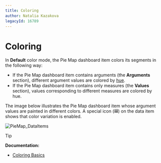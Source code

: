 ```yaml
---
title: Coloring
author: Natalia Kazakova
legacyId: 16789
---
```

# Coloring
In **Default** color mode, the Pie Map dashboard item colors its segments in the following way:

* If the Pie Map dashboard item contains arguments (the **Arguments** section), different argument values are colored by [hue](../../../appearance-customization/coloring/coloring-concepts.md).
* If the Pie Map dashboard item contains only measures (the **Values** section), values corresponding to different measures are colored by hue.

The image below illustrates the Pie Map dashboard item whose argument values are painted in different colors. A special icon (![ColoringIndicator](../../../../../images/coloringindicator25453.png)) on the data item shows that color variation is enabled.

![PieMap_DataItems](../../../../../images/img23581.png)

>[!Tip]
>**Documentation:**<br>
>* [Coloring Basics](../../../appearance-customization/coloring.md)